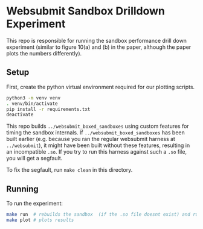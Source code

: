 # Websubmit Sandbox Drilldown Experiment

This repo is responsible for running the sandbox performance drill down experiment (similar to figure 10(a) and (b) in the paper, although the paper plots the numbers differently).

## Setup

First, create the python virtual environment required for our plotting scripts.
```bash
python3 -m venv venv
. venv/bin/activate
pip install -r requirements.txt
deactivate
```

This repo builds `../websubmit_boxed_sandboxes` using custom features for timing the sandbox internals.
If `../websubmit_boxed_sandboxes` has been built earlier (e.g. because you ran the regular websubmit harness at `../websubmit`),
it might have been built without these features, resulting in an incompatible `.so`.
If you try to run this harness against such a `.so` file, you will get a segfault.

To fix the segfault, run `make clean` in this directory.

## Running

To run the experiment:
```bash
make run  # rebuilds the sandbox  (if the .so file doesnt exist) and runs benchmark
make plot # plots results
```
